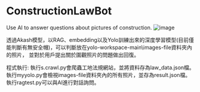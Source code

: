 # ConstructionLawBot
Use AI to answer questions about pictures of construction.
![image](https://github.com/user-attachments/assets/93d02464-fb73-4cb8-b98e-fb22c254b320)

透過Akash模型，以RAG、embedding以及Yolo訓練出來的深度學習模型(目前僅能判斷有無安全帽)，可以判斷放在yolo-workspace-main\images-file資料夾內的照片，
並對於用戶提出關於圍觀照片的問題做出回復。

程式執行:
執行s.crawl.py會爬蟲工地法規網站，並將資料存為law_data.json檔。
執行myyolo.py會檢視images-file資料夾內的所有照片，並存為result.json檔。
執行ragtest.py可以與AI進行對話詢問。

